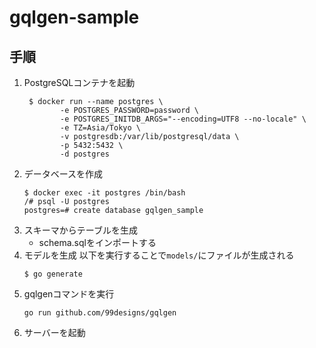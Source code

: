 # gqlgen-sample

## 手順

1. PostgreSQLコンテナを起動
    ```shell
     $ docker run --name postgres \
            -e POSTGRES_PASSWORD=password \
            -e POSTGRES_INITDB_ARGS="--encoding=UTF8 --no-locale" \
            -e TZ=Asia/Tokyo \
            -v postgresdb:/var/lib/postgresql/data \
            -p 5432:5432 \
            -d postgres
     ```
2. データベースを作成
    ```shell
    $ docker exec -it postgres /bin/bash
    /# psql -U postgres
    postgres=# create database gqlgen_sample
    ```
3. スキーマからテーブルを生成
    - schema.sqlをインポートする
4. モデルを生成
   以下を実行することで`models/`にファイルが生成される
   ```shell
   $ go generate
   ```
5. gqlgenコマンドを実行
    ```shell
    go run github.com/99designs/gqlgen
    ```
6. サーバーを起動
